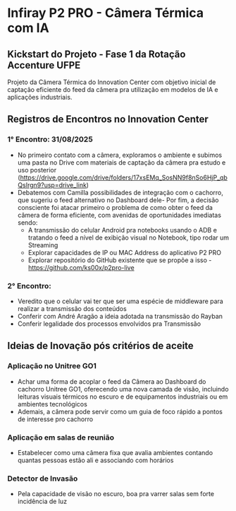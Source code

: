 # Infiray P2 PRO - Câmera Térmica com IA
## Kickstart do Projeto - Fase 1 da Rotação Accenture UFPE
Projeto da Câmera Térmica do Innovation Center com objetivo inicial de captação eficiente do feed da câmera pra utilização em modelos de IA e aplicações industriais.
## Registros de Encontros no Innovation Center
### 1° Encontro: 31/08/2025
- No primeiro contato com a câmera, exploramos o ambiente e subimos uma pasta no Drive com materiais de captação da câmera pra estudo e uso posterior (https://drive.google.com/drive/folders/17xsEMq_SosNN9f8nSo6HjP_qbQsIrgn9?usp=drive_link)
- Debatemos com Camilla possibilidades de integração com o cachorro, que sugeriu o feed alternativo no Dashboard dele- Por fim, a decisão consciente foi atacar primeiro o problema de como obter o feed da câmera de forma eficiente, com avenidas de oportunidades imediatas sendo:    
    - A transmissão do celular Android pra notebooks usando o ADB e tratando o feed a nível de exibição visual no Notebook, tipo rodar um Streaming    
    - Explorar capacidades de IP ou MAC Address do aplicativo P2 PRO    
    - Explorar repositório do GitHub existente que se propõe a isso - https://github.com/ks00x/p2pro-live
### 2° Encontro: 
- Veredito que o celular vai ter que ser uma espécie de middleware para realizar a transmissão dos conteúdos
- Conferir com André Aragão a ideia adotada na transmissão do Rayban
- Conferir legalidade dos processos envolvidos pra Transmissão
## Ideias de Inovação pós critérios de aceite
### Aplicação no Unitree GO1
- Achar uma forma de acoplar o feed da Câmera ao Dashboard do cachorro Unitree GO1, oferecendo uma nova camada de visão, incluindo leituras visuais térmicos no escuro e de equipamentos industriais ou em ambientes tecnológicos
- Ademais, a câmera pode servir como um guia de foco rápido a pontos de interesse pro cachorro
### Aplicação em salas de reunião
- Estabelecer como uma câmera fixa que avalia ambientes contando quantas pessoas estão ali e associando com horários
### Detector de Invasão
- Pela capacidade de visão no escuro, boa pra varrer salas sem forte incidência de luz
